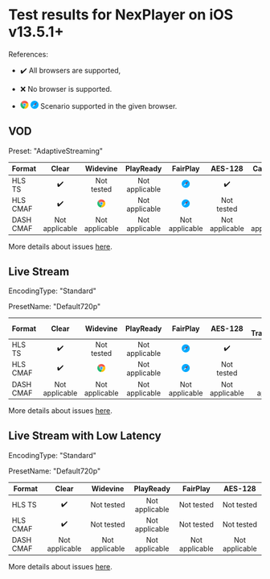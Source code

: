 # Test results for NexPlayer on iOS v13.5.1+

References:

- ✔️ All browsers are supported,

- ❌ No browser is supported.

- ![chrome](../../icons/chrome.png) ![safari](../../icons/safari.png) Scenario supported in the given browser.

## VOD

Preset: "AdaptiveStreaming"

| Format | Clear | Widevine | PlayReady | FairPlay | AES-128 | Captions |
| --------- | :---: | :----------------------------------------------------------: | :------: | :----------------------------------------------------------: | :------: | :------: |
| HLS TS    | ✔️ | Not tested | Not applicable | ![safari](../../icons/safari.png) | ✔️ | ✔️ |
| HLS CMAF  | ✔️ | ![chrome](../../icons/chrome.png) | Not applicable | ![safari](../../icons/safari.png) | Not tested  | ✔️ |
| DASH CMAF | Not applicable | Not applicable | Not applicable | Not applicable | Not applicable | Not applicable | ✔️ |

More details about issues [here](issues.md).

## Live Stream

EncodingType: "Standard"

PresetName: "Default720p"

| Format | Clear | Widevine | PlayReady | FairPlay | AES-128 | Live Transcription |
| --------- | :---: | :----------------------------------------------------------: | :------: | :----------------------------------------------------------: | :------: | :------: |
| HLS TS    | ✔️ | Not tested | Not applicable | ![safari](../../icons/safari.png) | ✔️ | ❌([#1](issues.md#issue-1)) |
| HLS CMAF  | ✔️ | ![chrome](../../icons/chrome.png) | Not applicable | ![safari](../../icons/safari.png) | Not tested  | ❌([#1](issues.md#issue-1)) |
| DASH CMAF | Not applicable | Not applicable | Not applicable | Not applicable | Not applicable | Not applicable |


More details about issues [here](issues.md).

## Live Stream with Low Latency

EncodingType: "Standard"

PresetName: "Default720p"

| Format | Clear | Widevine | PlayReady | FairPlay | AES-128 |
| --------- | :---: | :----------------------------------------------------------: | :------: | :----------------------------------------------------------: | :------: |
| HLS TS    | ✔️ | Not tested | Not applicable | Not tested | Not tested |
| HLS CMAF  | ✔️ | Not tested | Not applicable | Not tested | Not tested |
| DASH CMAF | Not applicable | Not applicable | Not applicable | Not applicable | Not applicable |

More details about issues [here](issues.md).